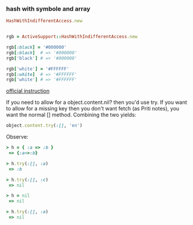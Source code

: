 ### hash with symbole and array



```ruby
HashWithIndifferentAccess.new


rgb = ActiveSupport::HashWithIndifferentAccess.new

rgb[:black] = '#000000'
rgb[:black]  # => '#000000'
rgb['black'] # => '#000000'

rgb['white'] = '#FFFFFF'
rgb[:white]  # => '#FFFFFF'
rgb['white'] # => '#FFFFFF'
```


[official instruction](http://api.rubyonrails.org/classes/ActiveSupport/HashWithIndifferentAccess.html)



If you need to allow for a object.content.nil? then you'd use try. If you want to allow for a missing key then you don't want fetch (as Priti notes), you want the normal [] method. Combining the two yields:

```ruby
object.content.try(:[], 'en')
```


Observe:

```ruby
> h = { :a => :b }
 => {:a=>:b} 

> h.try(:[], :a)
 => :b 

> h.try(:[], :c)
 => nil 

> h = nil
 => nil 

> h.try(:[], :a)
 => nil
```

